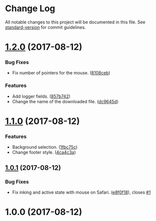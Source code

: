# Change Log

All notable changes to this project will be documented in this file. See [standard-version](https://github.com/conventional-changelog/standard-version) for commit guidelines.

<a name="1.2.0"></a>
# [1.2.0](https://github.com/QuentinRoy/Pointer-Logger/compare/v1.1.0...v1.2.0) (2017-08-12)


### Bug Fixes

* Fix number of pointers for the mouse. ([8108ceb](https://github.com/QuentinRoy/Pointer-Logger/commit/8108ceb))


### Features

* Add logger fields. ([857b742](https://github.com/QuentinRoy/Pointer-Logger/commit/857b742))
* Change the name of the downloaded file. ([dc9645d](https://github.com/QuentinRoy/Pointer-Logger/commit/dc9645d))



<a name="1.1.0"></a>
# [1.1.0](https://github.com/QuentinRoy/Pointer-Logger/compare/v1.0.1...v1.1.0) (2017-08-12)


### Features

* Background selection. ([1fbc75c](https://github.com/QuentinRoy/Pointer-Logger/commit/1fbc75c))
* Change footer style. ([4ca4c3a](https://github.com/QuentinRoy/Pointer-Logger/commit/4ca4c3a))



<a name="1.0.1"></a>
## [1.0.1](https://github.com/QuentinRoy/Pointer-Logger/compare/v1.0.0...v1.0.1) (2017-08-12)


### Bug Fixes

* Fix inking and active state with mouse on Safari. ([e8f0f18](https://github.com/QuentinRoy/Pointer-Logger/commit/e8f0f18)), closes [#1](https://github.com/QuentinRoy/Pointer-Logger/issues/1)



<a name="1.0.0"></a>
# 1.0.0 (2017-08-12)
